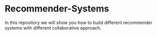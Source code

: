 # Recommender-Systems
In this repository we will show you how to build different recommender systems with different collaborative approach. 

